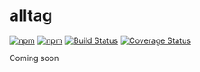 # alltag
[![npm](https://img.shields.io/npm/v/alltag.svg)](https://www.npmjs.com/package/alltag)
[![npm](https://img.shields.io/npm/dt/alltag.svg)](https://www.npmjs.com/package/alltag)
[![Build Status](https://travis-ci.com/jazz-soft/alltag.svg?branch=master)](https://travis-ci.com/jazz-soft/alltag)
[![Coverage Status](https://coveralls.io/repos/github/jazz-soft/alltag/badge.svg?branch=master)](https://coveralls.io/github/jazz-soft/alltag?branch=master)

Coming soon
